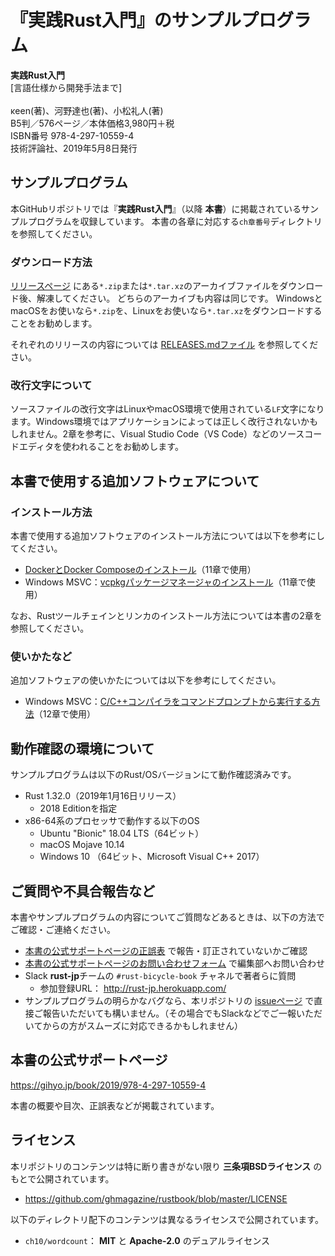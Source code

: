# 『実践Rust入門』のサンプルプログラム

**実践Rust入門**</br>
[言語仕様から開発手法まで]</br></br>
κeen(著)、河野達也(著)、小松礼人(著)</br>
B5判／576ページ／本体価格3,980円＋税</br>
ISBN番号 978-4-297-10559-4</br>
技術評論社、2019年5月8日発行

## サンプルプログラム

本GitHubリポジトリでは『**実践Rust入門**』（以降 **本書**）に掲載されているサンプルプログラムを収録しています。
本書の各章に対応する`ch章番号`ディレクトリを参照してください。

### ダウンロード方法

[リリースページ][releases-page] にある`*.zip`または`*.tar.xz`のアーカイブファイルをダウンロード後、解凍してください。
どちらのアーカイブも内容は同じです。
WindowsとmacOSをお使いなら`*.zip`を、Linuxをお使いなら`*.tar.xz`をダウンロードすることをお勧めします。

それぞれのリリースの内容については [RELEASES.mdファイル][releases-md] を参照してください。

[releases-page]: https://github.com/ghmagazine/rustbook/releases
[releases-md]: ./RELEASES.md

### 改行文字について

ソースファイルの改行文字はLinuxやmacOS環境で使用されている`LF`文字になります。Windows環境ではアプリケーションによっては正しく改行されないかもしれません。2章を参考に、Visual Studio Code（VS Code）などのソースコードエディタを使われることをお勧めします。

## 本書で使用する追加ソフトウェアについて

### インストール方法

本書で使用する追加ソフトウェアのインストール方法については以下を参考にしてください。

- [DockerとDocker Composeのインストール][docker]（11章で使用）
- Windows MSVC：[vcpkgパッケージマネージャのインストール][vcpkg]（11章で使用）

[docker]: ./install/docker.md
[vcpkg]: ./install/windows10-vcpkg.md

なお、Rustツールチェインとリンカのインストール方法については本書の2章を参照してください。

### 使いかたなど

追加ソフトウェアの使いかたについては以下を参考にしてください。

- Windows MSVC：[C/C++コンパイラをコマンドプロンプトから実行する方法][msvc-compiler]（12章で使用）

[msvc-compiler]: ./howto/running-msvc-compiler.md

## 動作確認の環境について

サンプルプログラムは以下のRust/OSバージョンにて動作確認済みです。

- Rust 1.32.0（2019年1月16日リリース）
  * 2018 Editionを指定
- x86-64系のプロセッサで動作する以下のOS
  * Ubuntu "Bionic" 18.04 LTS（64ビット）
  * macOS Mojave 10.14
  * Windows 10 （64ビット、Microsoft Visual C++ 2017）

## ご質問や不具合報告など

本書やサンプルプログラムの内容についてご質問などあるときは、以下の方法でご確認・ご連絡ください。

- [本書の公式サポートページの正誤表][errata] で報告・訂正されていないかご確認
- [本書の公式サポートページのお問い合わせフォーム][inquiry-form] で編集部へお問い合わせ
- Slack **rust-jp**チームの `#rust-bicycle-book` チャネルで著者らに質問
  * 参加登録URL： http://rust-jp.herokuapp.com/
- サンプルプログラムの明らかなバグなら、本リポジトリの [issueページ][gh-issues] で直接ご報告いただいても構いません。（その場合でもSlackなどでご一報いただいてからの方がスムーズに対応できるかもしれません）

<!-- 現時点で正誤表が公開されていないため、公開されるまでは書籍紹介ページへリンクしておく -->
[errata]: https://gihyo.jp/book/2019/978-4-297-10559-4
<!-- [errata]: https://gihyo.jp/book/2019/978-4-297-10559-4/support -->

[inquiry-form]: https://gihyo.jp/site/inquiry/book?ISBN=978-4-297-10559-4
[gh-issues]: https://github.com/ghmagazine/rustbook/issues

## 本書の公式サポートページ

https://gihyo.jp/book/2019/978-4-297-10559-4

本書の概要や目次、正誤表などが掲載されています。

## ライセンス

本リポジトリのコンテンツは特に断り書きがない限り **三条項BSDライセンス** のもとで公開されています。

- https://github.com/ghmagazine/rustbook/blob/master/LICENSE

以下のディレクトリ配下のコンテンツは異なるライセンスで公開されています。

- `ch10/wordcount`： **MIT** と **Apache-2.0** のデュアルライセンス
